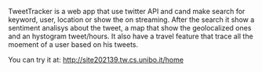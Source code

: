 TweetTracker is a web app that use twitter API and cand make search for keyword, user, location or show the on streaming.
After the search it show a sentiment analisys about the tweet, a map that show the geolocalized ones and an hystogram tweet/hours.
It also have a travel feature that trace all the moement of a user based on his tweets.

You can try it at: http://site202139.tw.cs.unibo.it/home
